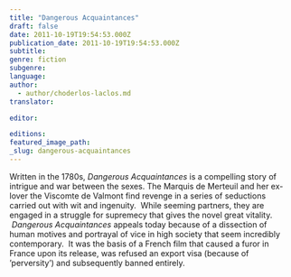 ```yaml
---
title: "Dangerous Acquaintances"
draft: false
date: 2011-10-19T19:54:53.000Z
publication_date: 2011-10-19T19:54:53.000Z
subtitle:
genre: fiction
subgenre:
language:
author:
  - author/choderlos-laclos.md
translator:

editor:

editions:
featured_image_path:
_slug: dangerous-acquaintances
---
```


Written in the 1780s, _Dangerous Acquaintances_ is a compelling story of intrigue and war between the sexes. The Marquis de Merteuil and her ex-lover the Viscomte de Valmont find revenge in a series of seductions carried out with wit and ingenuity.  While seeming partners, they are engaged in a struggle for supremecy that gives the novel great vitality.  _Dangerous Acquaintances_ appeals today because of a dissection of human motives and portrayal of vice in high society that seem incredibly contemporary.  It was the basis of a French film that caused a furor in France upon its release, was refused an export visa (because of ’perversity’) and subsequently banned entirely. 


